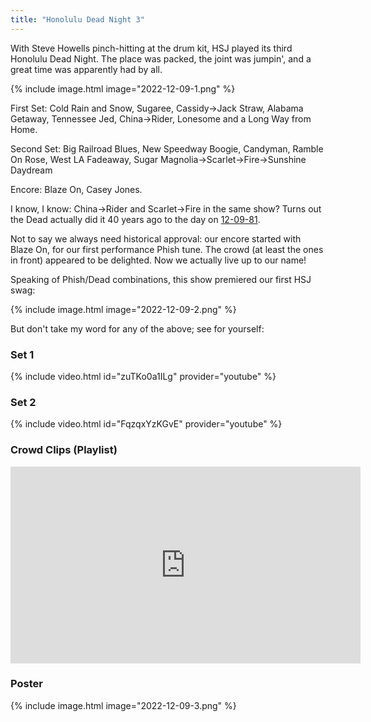 ```yaml
---
title: "Honolulu Dead Night 3"
---
```


With Steve Howells pinch-hitting at the drum kit, HSJ played its third Honolulu Dead Night. The place was packed, the joint was jumpin', and a great time was apparently had by all.

{% include image.html image="2022-12-09-1.png" %}


First Set: Cold Rain and Snow, Sugaree, Cassidy->Jack Straw, Alabama Getaway, Tennessee Jed, China->Rider, Lonesome and a Long Way from Home.

Second Set: Big Railroad Blues, New Speedway Boogie, Candyman, Ramble On Rose, West LA Fadeaway, Sugar Magnolia->Scarlet->Fire->Sunshine Daydream

Encore: Blaze On, Casey Jones.

I know, I know: China->Rider and Scarlet->Fire in the same show? Turns out the Dead actually did it 40 years ago to the day on [12-09-81](https://archive.org/details/gd81-12-09.sbd.clugston.13061.sbeok.shnf).

Not to say we always need historical approval: our encore started with Blaze On, for our first performance Phish tune. The crowd (at least the ones in front) appeared to be delighted. Now we actually live up to our name!

Speaking of Phish/Dead combinations, this show premiered our first HSJ swag:

{% include image.html image="2022-12-09-2.png" %}


But don't take my word for any of the above; see for yourself:

### Set 1

{% include video.html id="zuTKo0a1ILg" provider="youtube" %}


### Set 2

{% include video.html id="FqzqxYzKGvE" provider="youtube" %}


### Crowd Clips (Playlist)

<iframe width="560" height="315" src="https://www.youtube.com/embed/videoseries?list=PL-iE2lvAri0TCxKxxaQRZ9GKMm47xBk8x" title="YouTube video player" frameborder="0" allow="accelerometer; autoplay; clipboard-write; encrypted-media; gyroscope; picture-in-picture" allowfullscreen></iframe>

### Poster

{% include image.html image="2022-12-09-3.png" %}
